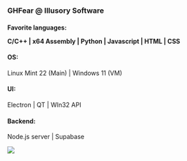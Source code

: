 <div style="overflow: auto">
<!--   <img src="https://github.com/GHFear/GHFear/blob/main/github_logo_3.png" alt="GitHub Logo" style="float: left; margin-right: 20px;" width="800" height="300"> -->
  <div id="test">
    <h3>GHFear @ Illusory Software</h3>
    <h4>Favorite languages: <p>C/C++ | x64 Assembly | Python | Javascript | HTML | CSS</p></h4> 
    <h4>OS:</h4> <p>Linux Mint 22 (Main) | Windows 11 (VM)</p>
    <h4>UI:</h4> <p>Electron | QT | WIn32 API</p>
    <h4>Backend:</h4> <p>Node.js server | Supabase</p>
    <img src="https://github-readme-stats.vercel.app/api/top-langs/?username=GHFear"/>
  </div>
</div>
